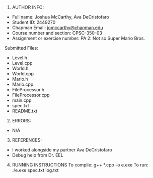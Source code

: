 1. AUTHOR INFO:
- Full name: Joshua McCarthy, Ava DeCristofaro
- Student ID: 2449270
- Chapman Email: jomccarthy@chapman.edu
- Course number and section: CPSC-350-03
- Assignment or exercise number: PA 2: Not so Super Mario Bros.

Submitted Files:
- Level.h
- Level.cpp
- World.h
- World.cpp
- Mario.h
- Mario.cpp
- FileProcessor.h
- FileProcessor.cpp
- main.cpp
- spec.txt
- README.txt

2. ERRORS:

- N/A

3. REFERENCES:

- I worked alongside my partner Ava DeCristofaro
- Debug help from Dr. EEL

4. RUNNING INSTRUCTIONS
To compile: g++ *.cpp -o e.exe
To run: ./e.exe spec.txt log.txt
